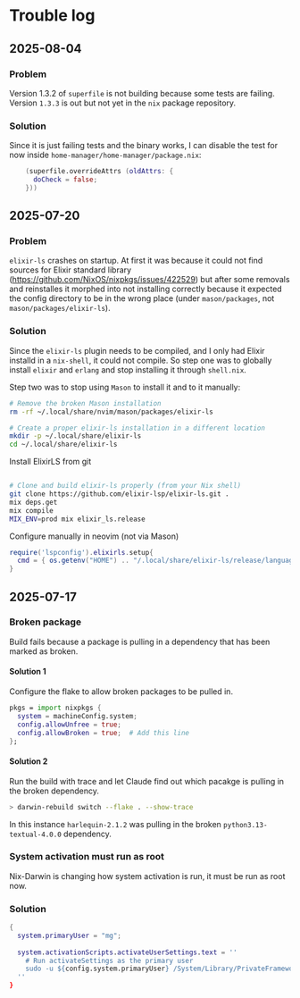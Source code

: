 # Trouble log

## 2025-08-04

### Problem

Version 1.3.2 of `superfile` is not building because some tests are failing. Version `1.3.3` is out but not yet in the `nix` package repository.

### Solution

Since it is just failing tests and the binary works, I can disable the test for now inside `home-manager/home-manager/package.nix`:

```nix
    (superfile.overrideAttrs (oldAttrs: {
      doCheck = false;
    }))
```

## 2025-07-20

### Problem

`elixir-ls` crashes on startup. At first it was because it could not find sources for Elixir standard library (https://github.com/NixOS/nixpkgs/issues/422529) but after some removals and reinstalles it morphed into not installing correctly because it expected the config directory to be in the wrong place (under `mason/packages`, not `mason/packages/elixir-ls`).

### Solution

Since the `elixir-ls` plugin needs to be compiled, and I only had Elixir installd in a `nix-shell`, it could not compile. So step one was to globally install `elixir` and `erlang` and stop installing it through `shell.nix`.

Step two was to stop using `Mason` to install it and to it manually:

```sh 
# Remove the broken Mason installation
rm -rf ~/.local/share/nvim/mason/packages/elixir-ls

# Create a proper elixir-ls installation in a different location
mkdir -p ~/.local/share/elixir-ls
cd ~/.local/share/elixir-ls
```

Install ElixirLS from git
``` sh

# Clone and build elixir-ls properly (from your Nix shell)
git clone https://github.com/elixir-lsp/elixir-ls.git .
mix deps.get
mix compile
MIX_ENV=prod mix elixir_ls.release
```

Configure manually in neovim (not via Mason)
```lua
require('lspconfig').elixirls.setup{
  cmd = { os.getenv("HOME") .. "/.local/share/elixir-ls/release/language_server.sh" },
}
```

## 2025-07-17

### Broken package

Build fails because a package is pulling in a dependency that has been marked as broken.

#### Solution 1 

Configure the flake to allow broken packages to be pulled in.

``` nix
pkgs = import nixpkgs { 
  system = machineConfig.system; 
  config.allowUnfree = true;
  config.allowBroken = true;  # Add this line
};
```

#### Solution 2 

Run the build with trace and let Claude find out which pacakge is pulling in the broken dependency.

```sh 
> darwin-rebuild switch --flake . --show-trace
```

In this instance `harlequin-2.1.2` was pulling in the broken `python3.13-textual-4.0.0` dependency.

### System activation must run as root

Nix-Darwin is changing how system activation is run, it must be run as root now.

### Solution 

```nix
{
  system.primaryUser = "mg";  
  
  system.activationScripts.activateUserSettings.text = ''
    # Run activateSettings as the primary user
    sudo -u ${config.system.primaryUser} /System/Library/PrivateFrameworks/SystemAdministration.framework/Resources/activateSettings -u
  ''
}
```
